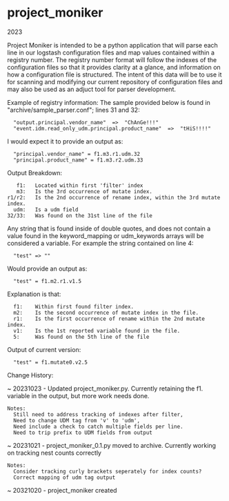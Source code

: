# project_moniker
2023

Project Moniker is intended to be a python application that will parse each line in our logstash configuration files and map values contained within a registry number. The registry number format will follow the indexes of the configuration files so that it provides clarity at a glance, and information on how a configuration file is structured. The intent of this data will be to use it for scanning and modifying our current repository of configuration files and may also be used as an adjuct tool for parser development.

Example of registry information:
  The sample provided below is found in "archive/sample_parser.conf"; lines 31 and 32:
  
      "output.principal.vendor_name"  =>  "ChAnGe!!!"
      "event.idm.read_only_udm.principal.product_name"  =>  "tHiS!!!!"
  
  I would expect it to provide an output as:
  
      "principal.vendor_name" = f1.m3.r1.udm.32
      "principal.product_name" = f1.m3.r2.udm.33
  
  Output Breakdown: 

       f1:   Located within first 'filter' index
       m3:   Is the 3rd occurrence of mutate index.
    r1/r2:   Is the 2nd occurrence of rename index, within the 3rd mutate index.
      udm:   Is a udm field
    32/33:   Was found on the 31st line of the file
  
  Any string that is found inside of double quotes, and does not contain a value found
  in the keyword_mapping or udm_keywords arrays will be considered a variable. 
  For example the string contained on line 4:
  
      "test" => ""
  
  Would provide an output as:
  
      "test" = f1.m2.r1.v1.5
  
  Explanation is that: 
  
      f1:    Within first found filter index.
      m2:    Is the second occurrence of mutate index in the file.
      r1:    Is the first occurrence of rename within the 2nd mutate index.
      v1:    Is the 1st reported variable found in the file.
      5:     Was found on the 5th line of the file

      

  Output of current version:
  
      "test" = f1.mutate0.v2.5
      
Change History:

  ~ 20231023 - Updated project_moniker.py. Currently retaining the f1. variable in the output, but more work needs done.

    Notes: 
      Still need to address tracking of indexes after filter, 
      Need to change UDM tag from 'v' to 'udm', 
      Need include a check to catch multiple fields per line.
      Need to trip prefix to UDM fields from output
  
  ~ 20231021 - project_moniker_0.1.py moved to archive. Currently working on tracking nest
    counts correctly
    
    Notes: 
      Consider tracking curly brackets seperately for index counts?
      Correct mapping of udm tag output
      
  ~ 20321020 - project_moniker created
